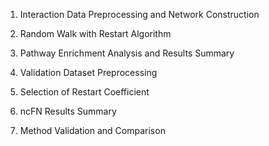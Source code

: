 1. Interaction Data Preprocessing and Network Construction

2. Random Walk with Restart Algorithm

3. Pathway Enrichment Analysis and Results Summary

4. Validation Dataset Preprocessing

5. Selection of Restart Coefficient

6. ncFN Results Summary

7. Method Validation and Comparison
